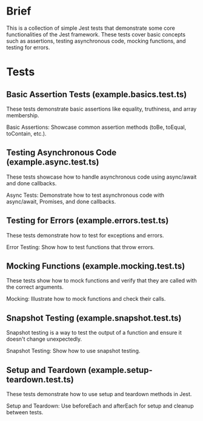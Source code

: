 # Brief

This is a collection of simple Jest tests that demonstrate some core functionalities of the Jest framework. These tests cover basic concepts such as assertions, testing asynchronous code, mocking functions, and testing for errors.

# Tests

## Basic Assertion Tests (example.basics.test.ts)
These tests demonstrate basic assertions like equality, truthiness, and array membership.

Basic Assertions: Showcase common assertion methods (toBe, toEqual, toContain, etc.).


## Testing Asynchronous Code (example.async.test.ts)
These tests showcase how to handle asynchronous code using async/await and done callbacks.

Async Tests: Demonstrate how to test asynchronous code with async/await, Promises, and done callbacks.


## Testing for Errors (example.errors.test.ts)
These tests demonstrate how to test for exceptions and errors.

Error Testing: Show how to test functions that throw errors.


## Mocking Functions (example.mocking.test.ts)
These tests show how to mock functions and verify that they are called with the correct arguments.

Mocking: Illustrate how to mock functions and check their calls.


## Snapshot Testing (example.snapshot.test.ts)

Snapshot testing is a way to test the output of a function and ensure it doesn't change unexpectedly.

Snapshot Testing: Show how to use snapshot testing.


## Setup and Teardown (example.setup-teardown.test.ts)
These tests demonstrate how to use setup and teardown methods in Jest.

Setup and Teardown: Use beforeEach and afterEach for setup and cleanup between tests.



